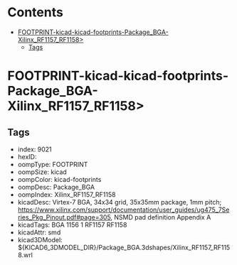 



Contents
========

* [FOOTPRINT-kicad-kicad-footprints-Package_BGA-Xilinx_RF1157_RF1158>](#footprint-kicad-kicad-footprints-package_bga-xilinx_rf1157_rf1158)
	* [Tags](#tags)

# FOOTPRINT-kicad-kicad-footprints-Package_BGA-Xilinx_RF1157_RF1158>

## Tags

- index: 9021
- hexID: 
- oompType: FOOTPRINT
- oompSize: kicad
- oompColor: kicad-footprints
- oompDesc: Package_BGA
- oompIndex: Xilinx_RF1157_RF1158
- kicadDesc: Virtex-7 BGA, 34x34 grid, 35x35mm package, 1mm pitch; https://www.xilinx.com/support/documentation/user_guides/ug475_7Series_Pkg_Pinout.pdf#page=305, NSMD pad definition Appendix A
- kicadTags: BGA 1156 1 RF1157 RF1158
- kicadAttr: smd
- kicad3DModel: ${KICAD6_3DMODEL_DIR}/Package_BGA.3dshapes/Xilinx_RF1157_RF1158.wrl

